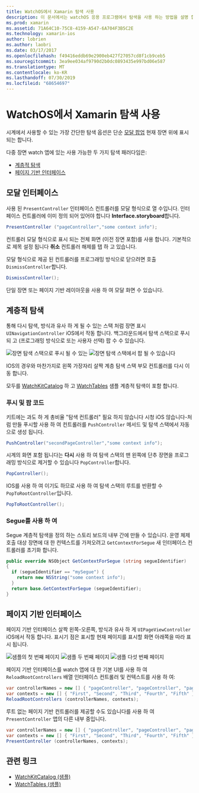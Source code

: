 ```yaml
---
title: WatchOS에서 Xamarin 탐색 사용
description: 이 문서에서는 watchOS 응용 프로그램에서 탐색을 사용 하는 방법을 설명 합니다. 모달 인터페이스, 계층적 탐색 및 페이지 기반 인터페이스에 설명 합니다.
ms.prod: xamarin
ms.assetid: 71A64C10-75C8-4159-A547-6A704F3B5C2E
ms.technology: xamarin-ios
author: lobrien
ms.author: laobri
ms.date: 03/17/2017
ms.openlocfilehash: f49416eddb69e2900eb427f27057cd8f1cb9ceb5
ms.sourcegitcommit: 3ea9ee034af9790d2b0dc0893435e997bd06e587
ms.translationtype: MT
ms.contentlocale: ko-KR
ms.lasthandoff: 07/30/2019
ms.locfileid: "68654697"
---
```

# <a name="working-with-watchos-navigation-in-xamarin"></a>WatchOS에서 Xamarin 탐색 사용

시계에서 사용할 수 있는 가장 간단한 탐색 옵션은 단순 [모달 팝업](#modal) 현재 장면 위에 표시 되는 합니다.

다중 장면 watch 앱에 있는 사용 가능한 두 가지 탐색 패러다임은:

- [계층적 탐색](#Hierarchical_Navigation)
- [페이지 기반 인터페이스](#Page-Based_Interfaces)

<a name="modal"/>

## <a name="modal-interfaces"></a>모달 인터페이스

사용 된 `PresentController` 인터페이스 컨트롤러를 모달 형식으로 열 수입니다. 인터페이스 컨트롤러에 이미 정의 되어 있어야 합니다 **Interface.storyboard**합니다.

```csharp
PresentController ("pageController","some context info");
```

컨트롤러 모달 형식으로 표시 되는 전체 화면 (이전 장면 포함)를 사용 합니다. 기본적으로 제목 설정 됩니다 **취소** 컨트롤러 해제를 탭 하 고 있습니다.

모달 형식으로 제공 된 컨트롤러를 프로그래밍 방식으로 닫으려면 호출 `DismissController`합니다.

```csharp
DismissController();
```

단일 장면 또는 페이지 기반 레이아웃을 사용 하 여 모달 화면 수 있습니다.

<a name="Hierarchical_Navigation"/>

## <a name="hierarchical-navigation"></a>계층적 탐색

통해 다시 탐색, 방식과 유사 하 게 될 수 있는 스택 처럼 장면 표시 `UINavigationController` iOS에서 작동 합니다. 백그라운드에서 탐색 스택으로 푸시되 고 (프로그래밍 방식으로 또는 사용자 선택) 팝 수 수 있습니다.

![](navigation-images/hierarchy-1.png "장면 탐색 스택으로 푸시 될 수 있는") ![](navigation-images/hierarchy-2.png "장면 탐색 스택에서 팝 될 수 있습니다")

IOS의 경우와 마찬가지로 왼쪽 가장자리 살짝 계층 탐색 스택 부모 컨트롤러를 다시 이동 합니다.

모두를 [WatchKitCatalog](https://docs.microsoft.com/samples/xamarin/ios-samples/watchos-watchkitcatalog) 하 고 [WatchTables](https://docs.microsoft.com/samples/xamarin/ios-samples/watchos-watchtables) 샘플 계층적 탐색이 포함 합니다.

### <a name="pushing-and-popping-in-code"></a>푸시 및 팝 코드

키트에는 과도 하 게 총비율 "탐색 컨트롤러" 필요 하지 않습니다 시청 iOS 않습니다-처럼 만들 푸시할 사용 하 여 컨트롤러를 `PushController` 메서드 및 탐색 스택에서 자동으로 생성 됩니다.

```csharp
PushController("secondPageController","some context info");
```

시계의 화면 포함 됩니다는 **다시** 사용 하 여 탐색 스택의 맨 왼쪽에 단추 장면을 프로그래밍 방식으로 제거할 수 있습니다 `PopController`합니다.

```csharp
PopController();
```

IOS를 사용 하 여 이기도 하므로 사용 하 여 탐색 스택의 루트를 반환할 수 `PopToRootController`입니다.

```csharp
PopToRootController();
```

### <a name="using-segues"></a>Segue를 사용 하 여

Segue 계층적 탐색을 정의 하는 스토리 보드의 내부 간에 만들 수 있습니다. 운영 체제 호출 대상 장면에 대 한 컨텍스트를 가져오려고 `GetContextForSegue` 새 인터페이스 컨트롤러를 초기화 합니다.

```csharp
public override NSObject GetContextForSegue (string segueIdentifier)
{
  if (segueIdentifier == "mySegue") {
    return new NSString("some context info");
  }
  return base.GetContextForSegue (segueIdentifier);
}
```
<a name="Page-Based_Interfaces"/>

## <a name="page-based-interfaces"></a>페이지 기반 인터페이스

페이지 기반 인터페이스 살짝 왼쪽-오른쪽, 방식과 유사 하 게 `UIPageViewController` iOS에서 작동 합니다. 표시기 점은 표시할 현재 페이지를 표시할 화면 아래쪽을 따라 표시 됩니다.

![](navigation-images/paged-1.png "샘플의 첫 번째 페이지") ![](navigation-images/paged-2.png "샘플 두 번째 페이지") ![](navigation-images/paged-5.png "샘플 다섯 번째 페이지")


페이지 기반 인터페이스를 watch 앱에 대 한 기본 UI를 사용 하 여 `ReloadRootControllers` 배열 인터페이스 컨트롤러 및 컨텍스트를 사용 하 여:

```csharp
var controllerNames = new [] { "pageController", "pageController", "pageController", "pageController", "pageController" };
var contexts = new [] { "First", "Second", "Third", "Fourth", "Fifth" };
ReloadRootControllers (controllerNames, contexts);
```

루트 없는 페이지 기반 컨트롤러를 제공할 수도 있습니다를 사용 하 여 `PresentController` 앱의 다른 내부 중입니다.

```csharp
var controllerNames = new [] { "pageController", "pageController", "pageController", "pageController", "pageController" };
var contexts = new [] { "First", "Second", "Third", "Fourth", "Fifth" };
PresentController (controllerNames, contexts);
```



## <a name="related-links"></a>관련 링크

- [WatchKitCatalog (샘플)](https://docs.microsoft.com/samples/xamarin/ios-samples/watchos-watchkitcatalog)
- [WatchTables (샘플)](https://developer.xamarin.com//samples/monotouch/watchOS/WatchTables/)
